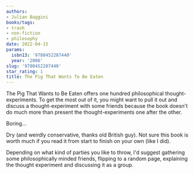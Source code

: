 ```yaml
---
authors:
- Julian Baggini
books/tags:
- trash
- non-fiction
- philosophy
date: 2022-04-15
params:
  isbn13: '9780452287440'
  year: '2006'
slug: '9780452287440'
star_rating: 1
title: The Pig That Wants To Be Eaten
---
```


The Pig That Wants to Be Eaten offers one hundred philosophical thought-experiments. To get the most out of it, you might want to pull it out and discuss a thought-experiment with some friends because the book doesn't do much more than present the thought-experiments one after the other.

<!--more-->

Boring...

Dry (and weirdly conservative, thanks old British guy). Not sure this book is worth much if you read it from start to finish on your own (like I did).

Depending on what kind of parties you like to throw, I'd suggest gathering some philosophically minded friends, flipping to a random page, explaining the thought experiment and discussing it as a group.